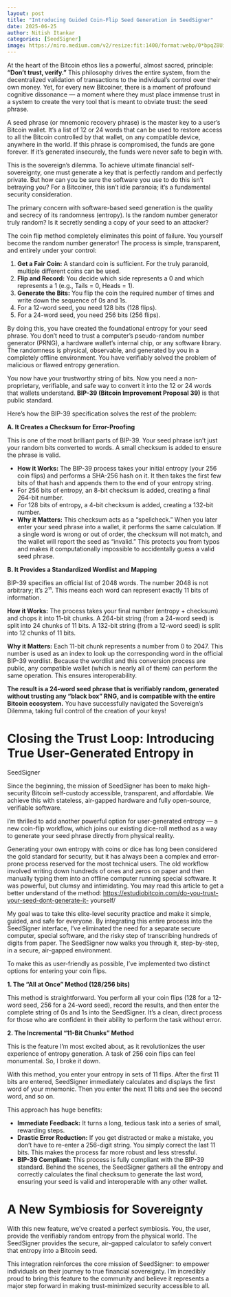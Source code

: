 ```yaml
---
layout: post
title: "Introducing Guided Coin-Flip Seed Generation in SeedSigner"
date: 2025-06-25
author: Nitish Itankar
categories: [SeedSigner]
image: https://miro.medium.com/v2/resize:fit:1400/format:webp/0*bpqZ8Ui-rVYNu1fS.png
---
```


At the heart of the Bitcoin ethos lies a powerful, almost sacred, principle:
**“Don’t trust, verify.”** This philosophy drives the entire system, from the
decentralized validation of transactions to the individual’s control over
their own money. Yet, for every new Bitcoiner, there is a moment of profound
cognitive dissonance — a moment where they must place immense trust in a
system to create the very tool that is meant to obviate trust: the seed
phrase.

A seed phrase (or mnemonic recovery phrase) is the master key to a user’s
Bitcoin wallet. It’s a list of 12 or 24 words that can be used to restore
access to all the Bitcoin controlled by that wallet, on any compatible device,
anywhere in the world. If this phrase is compromised, the funds are gone
forever. If it’s generated insecurely, the funds were never safe to begin
with.

This is the sovereign’s dilemma. To achieve ultimate financial self-
sovereignty, one must generate a key that is perfectly random and perfectly
private. But how can you be sure the software you use to do this isn’t
betraying you? For a Bitcoiner, this isn’t idle paranoia; it’s a fundamental
security consideration.

The primary concern with software-based seed generation is the quality and
secrecy of its randomness (entropy). Is the random number generator truly
random? Is it secretly sending a copy of your seed to an attacker?

The coin flip method completely eliminates this point of failure. You yourself
become the random number generator! The process is simple, transparent, and
entirely under your control:

  1. **Get a Fair Coin:** A standard coin is sufficient. For the truly paranoid, multiple different coins can be used.
  2. **Flip and Record:** You decide which side represents a 0 and which represents a 1 (e.g., Tails = 0, Heads = 1).
  3. **Generate the Bits:** You flip the coin the required number of times and write down the sequence of 0s and 1s.
  4. For a 12-word seed, you need 128 bits (128 flips).
  5. For a 24-word seed, you need 256 bits (256 flips).

By doing this, you have created the foundational entropy for your seed phrase.
You don’t need to trust a computer’s pseudo-random number generator (PRNG), a
hardware wallet’s internal chip, or any software library. The randomness is
physical, observable, and generated by you in a completely offline
environment. You have verifiably solved the problem of malicious or flawed
entropy generation.

You now have your trustworthy string of bits. Now you need a non-proprietary,
verifiable, and safe way to convert it into the 12 or 24 words that wallets
understand. **BIP-39 (Bitcoin Improvement Proposal 39)** is that public
standard.

Here’s how the BIP-39 specification solves the rest of the problem:

**A. It Creates a Checksum for Error-Proofing**

This is one of the most brilliant parts of BIP-39. Your seed phrase isn’t just
your random bits converted to words. A small checksum is added to ensure the
phrase is valid.

  * **How it Works:** The BIP-39 process takes your initial entropy (your 256 coin flips) and performs a SHA-256 hash on it. It then takes the first few bits of that hash and appends them to the end of your entropy string.
  * For 256 bits of entropy, an 8-bit checksum is added, creating a final 264-bit number.
  * For 128 bits of entropy, a 4-bit checksum is added, creating a 132-bit number.
  * **Why it Matters:** This checksum acts as a “spellcheck.” When you later enter your seed phrase into a wallet, it performs the same calculation. If a single word is wrong or out of order, the checksum will not match, and the wallet will report the seed as “invalid.” This protects you from typos and makes it computationally impossible to accidentally guess a valid seed phrase.

**B. It Provides a Standardized Wordlist and Mapping**

BIP-39 specifies an official list of 2048 words. The number 2048 is not
arbitrary; it’s 2¹¹. This means each word can represent exactly 11 bits of
information.

**How it Works:** The process takes your final number (entropy + checksum) and
chops it into 11-bit chunks. A 264-bit string (from a 24-word seed) is split
into 24 chunks of 11 bits. A 132-bit string (from a 12-word seed) is split
into 12 chunks of 11 bits.

**Why it Matters:** Each 11-bit chunk represents a number from 0 to 2047. This
number is used as an index to look up the corresponding word in the official
BIP-39 wordlist. Because the wordlist and this conversion process are public,
any compatible wallet (which is nearly all of them) can perform the same
operation. This ensures interoperability.

**The result is a 24-word seed phrase that is verifiably random, generated
without trusting any “black box” RNG, and is compatible with the entire
Bitcoin ecosystem.** You have successfully navigated the Sovereign’s Dilemma,
taking full control of the creation of your keys!

# Closing the Trust Loop: Introducing True User-Generated Entropy in
SeedSigner

Since the beginning, the mission of SeedSigner has been to make high-security
Bitcoin self-custody accessible, transparent, and affordable. We achieve this
with stateless, air-gapped hardware and fully open-source, verifiable
software.

I’m thrilled to add another powerful option for user-generated entropy — a new
coin-flip workflow, which joins our existing dice-roll method as a way to
generate your seed phrase directly from physical reality.

Generating your own entropy with coins or dice has long been considered the
gold standard for security, but it has always been a complex and error-prone
process reserved for the most technical users. The old workflow involved
writing down hundreds of ones and zeros on paper and then manually typing them
into an offline computer running special software. It was powerful, but clumsy
and intimidating. You may read this article to get a better understand of the
method: https://estudiobitcoin.com/do-you-trust-your-seed-dont-generate-it-
yourself/

My goal was to take this elite-level security practice and make it simple,
guided, and safe for everyone. By integrating this entire process into the
SeedSigner interface, I’ve eliminated the need for a separate secure computer,
special software, and the risky step of transcribing hundreds of digits from
paper. The SeedSigner now walks you through it, step-by-step, in a secure,
air-gapped environment.

To make this as user-friendly as possible, I’ve implemented two distinct
options for entering your coin flips.

**1\. The “All at Once” Method (128/256 bits)**

This method is straightforward. You perform all your coin flips (128 for a
12-word seed, 256 for a 24-word seed), record the results, and then enter the
complete string of 0s and 1s into the SeedSigner. It’s a clean, direct process
for those who are confident in their ability to perform the task without
error.

**2\. The Incremental “11-Bit Chunks” Method**

This is the feature I’m most excited about, as it revolutionizes the user
experience of entropy generation. A task of 256 coin flips can feel
monumental. So, I broke it down.

With this method, you enter your entropy in sets of 11 flips. After the first
11 bits are entered, SeedSigner immediately calculates and displays the first
word of your mnemonic. Then you enter the next 11 bits and see the second
word, and so on.

This approach has huge benefits:

  * **Immediate Feedback:** It turns a long, tedious task into a series of small, rewarding steps.
  * **Drastic Error Reduction:** If you get distracted or make a mistake, you don’t have to re-enter a 256-digit string. You simply correct the last 11 bits. This makes the process far more robust and less stressful.
  * **BIP-39 Compliant:** This process is fully compliant with the BIP-39 standard. Behind the scenes, the SeedSigner gathers all the entropy and correctly calculates the final checksum to generate the last word, ensuring your seed is valid and interoperable with any other wallet.

# A New Symbiosis for Sovereignty

With this new feature, we’ve created a perfect symbiosis. You, the user,
provide the verifiably random entropy from the physical world. The SeedSigner
provides the secure, air-gapped calculator to safely convert that entropy into
a Bitcoin seed.

This integration reinforces the core mission of SeedSigner: to empower
individuals on their journey to true financial sovereignty. I’m incredibly
proud to bring this feature to the community and believe it represents a major
step forward in making trust-minimized security accessible to all.